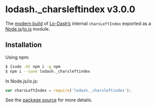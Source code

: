 # lodash._charsleftindex v3.0.0

The [modern build](https://github.com/lodash/lodash/wiki/Build-Differences) of [Lo-Dash’s](https://lodash.com/) internal `charsLeftIndex` exported as a [Node.js](http://nodejs.org/)/[io.js](https://iojs.org/) module.

## Installation

Using npm:

```bash
$ {sudo -H} npm i -g npm
$ npm i --save lodash._charsleftindex
```

In Node.js/io.js:

```js
var charsLeftIndex = require('lodash._charsleftindex');
```

See the [package source](https://github.com/lodash/lodash/blob/3.0.0-npm-packages/lodash._charsleftindex/index.js) for more details.
